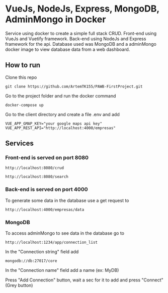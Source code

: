 # VueJs, NodeJs, Express, MongoDB, AdminMongo in Docker

Service using docker to create a simple full stack CRUD.
Front-end using VueJs and Vuetify framework.
Back-end using NodeJs and Express framework for the api.
Database used was MongoDB and a adminMongo docker image to view database data from a web dashboard.


## How to run

Clone this repo

```
git clone https://github.com/ArtemTK155/PAWB-FirstProject.git
```

Go to the project folder and run the docker command

```
docker-compose up
```

Go to the client directory and create a file .env and add

```
VUE_APP_GMAP_KEY="your google maps api key"
VUE_APP_REST_API="http://localhost:4000/empresas"
```

## Services

### Front-end is served on port 8080

```
http://localhost:8080/crud
```

```
http://localhost:8080/search
```


### Back-end is served on port 4000

To generate some data in the database use a get request to

```
http://localhost:4000/empresas/data
```
### MongoDB

To access adminMongo to see data in the database go to 

```
http://localhost:1234/app/connection_list
```

In the "Connection string" field add 

```
mongodb://db:27017/core
```

In the "Connection name" field add a name (ex: MyDB)

Press "Add Connection" button, wait a sec for it to add and press "Connect" (Grey button)
